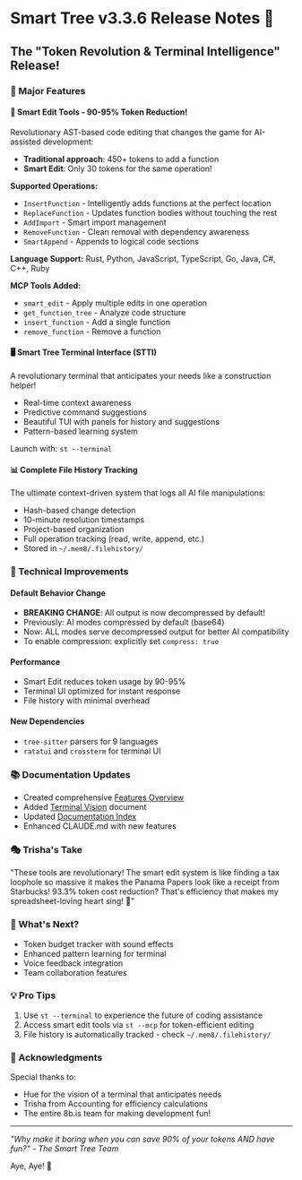 # Smart Tree v3.3.6 Release Notes 🚀

## The "Token Revolution & Terminal Intelligence" Release!

### 🎉 Major Features

#### 🎯 Smart Edit Tools - 90-95% Token Reduction!
Revolutionary AST-based code editing that changes the game for AI-assisted development:
- **Traditional approach**: 450+ tokens to add a function
- **Smart Edit**: Only 30 tokens for the same operation!

**Supported Operations:**
- `InsertFunction` - Intelligently adds functions at the perfect location
- `ReplaceFunction` - Updates function bodies without touching the rest
- `AddImport` - Smart import management
- `RemoveFunction` - Clean removal with dependency awareness
- `SmartAppend` - Appends to logical code sections

**Language Support:** Rust, Python, JavaScript, TypeScript, Go, Java, C#, C++, Ruby

**MCP Tools Added:**
- `smart_edit` - Apply multiple edits in one operation
- `get_function_tree` - Analyze code structure
- `insert_function` - Add a single function
- `remove_function` - Remove a function

#### 🖥️ Smart Tree Terminal Interface (STTI)
A revolutionary terminal that anticipates your needs like a construction helper!
- Real-time context awareness
- Predictive command suggestions
- Beautiful TUI with panels for history and suggestions
- Pattern-based learning system

Launch with: `st --terminal`

#### 📊 Complete File History Tracking
The ultimate context-driven system that logs all AI file manipulations:
- Hash-based change detection
- 10-minute resolution timestamps
- Project-based organization
- Full operation tracking (read, write, append, etc.)
- Stored in `~/.mem8/.filehistory/`

### 🔧 Technical Improvements

#### Default Behavior Change
- **BREAKING CHANGE**: All output is now decompressed by default!
- Previously: AI modes compressed by default (base64)
- Now: ALL modes serve decompressed output for better AI compatibility
- To enable compression: explicitly set `compress: true`

#### Performance
- Smart Edit reduces token usage by 90-95%
- Terminal UI optimized for instant response
- File history with minimal overhead

#### New Dependencies
- `tree-sitter` parsers for 9 languages
- `ratatui` and `crossterm` for terminal UI

### 📚 Documentation Updates
- Created comprehensive [Features Overview](docs/FEATURES_OVERVIEW.md)
- Added [Terminal Vision](docs/SMART_TREE_TERMINAL_VISION.md) document
- Updated [Documentation Index](docs/INDEX.md)
- Enhanced CLAUDE.md with new features

### 🎭 Trisha's Take
"These tools are revolutionary! The smart edit system is like finding a tax loophole so massive it makes the Panama Papers look like a receipt from Starbucks! 93.3% token cost reduction? That's efficiency that makes my spreadsheet-loving heart sing! 💎"

### 🚀 What's Next?
- Token budget tracker with sound effects
- Enhanced pattern learning for terminal
- Voice feedback integration
- Team collaboration features

### 💡 Pro Tips
1. Use `st --terminal` to experience the future of coding assistance
2. Access smart edit tools via `st --mcp` for token-efficient editing
3. File history is automatically tracked - check `~/.mem8/.filehistory/`

### 🙏 Acknowledgments
Special thanks to:
- Hue for the vision of a terminal that anticipates needs
- Trisha from Accounting for efficiency calculations
- The entire 8b.is team for making development fun!

---

*"Why make it boring when you can save 90% of your tokens AND have fun?" - The Smart Tree Team*

Aye, Aye! 🚢